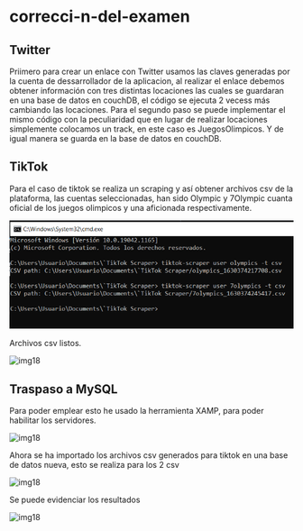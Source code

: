 # correcci-n-del-examen
Twitter
-------------------
Priimero para crear un enlace con Twitter usamos las claves generadas por la cuenta de dessarrollador de la aplicacion, al realizar el enlace debemos obtener información con tres distintas locaciones las cuales se guardaran en una base de datos en couchDB, el código se ejecuta 2 vecess más cambiando las locaciones. Para el segundo paso se puede implementar el mismo código con la peculiaridad que en lugar de realizar locaciones simplemente colocamos un track, en este caso es JuegosOlimpicos. Y de igual manera se guarda en la base de datos en couchDB.





TikTok
----------------------
Para el caso de tiktok se realiza un scraping y así obtener archivos csv de la plataforma, las cuentas seleccionadas, han sido Olympic y 7Olympic cuanta oficial de los juegos olimpicos y una aficionada respectivamente.

<img src="https://github.com/johanjm/correcci-n-del-examen/blob/main/img/tiktok.png" alt="i1"/>

Archivos csv listos.

<img src="https://github.com/johanjm/correcci-n-del-examen/edit/main/img/csvtik.PNG" alt="img18"/>

Traspaso a MySQL
---------------------------
Para poder emplear esto he usado la herramienta XAMP, para poder habilitar los servidores.

<img src="https://github.com/johanjm/correcci-n-del-examen/edit/main/img/xamp.JPG" alt="img18"/>

Ahora se ha importado los archivos csv generados para tiktok en una base de datos nueva, esto se realiza para los 2 csv

<img src="https://github.com/johanjm/correcci-n-del-examen/edit/main/img/upmysql.JPG" alt="img18"/>

Se puede evidenciar los resultados

<img src="https://github.com/johanjm/correcci-n-del-examen/edit/main/img/mysqlready.JPG" alt="img18"/>



